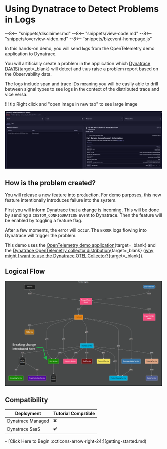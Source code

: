 # Using Dynatrace to Detect Problems in Logs

--8<-- "snippets/disclaimer.md"
--8<-- "snippets/view-code.md"
--8<-- "snippets/overview-video.md"
--8<-- "snippets/bizevent-homepage.js"


In this hands-on demo, you will send logs from the OpenTelemetry demo application to Dynatrace.

You will artificially create a problem in the application which [Dynatrace DAVIS](https://www.dynatrace.com/platform/artificial-intelligence/){target=_blank} will detect and thus raise a problem report based on the Observability data.

The logs include span and trace IDs meaning you will be easily able to drill between signal types to see logs in the context of the distributed trace and vice versa.

!!! tip
    Right click and "open image in new tab"
    to see large image

![problem details](images/problem-details.png)


## How is the problem created?
You will release a new feature into production. For demo purposes, this new feature intentionally introduces failure into the system.

First you will inform Dynatrace that a change is incoming. This will be done by sending a `CUSTOM_CONFIGURATION` event to Dynatrace.
Then the feature will be enabled by toggling a feature flag.

After a few moments, the error will occur. The `ERROR` logs flowing into Dynatrace will trigger the problem.

This demo uses the [OpenTelemetry demo application](https://opentelemetry.io/docs/demo){target=_blank} and the [Dynatrace OpenTelemetry collector distribution](https://docs.dynatrace.com/docs/extend-dynatrace/opentelemetry/collector){target=_blank} ([why might I want to use the Dynatrace OTEL Collector?](resources.md#why-would-i-use-the-dynatrace-otel-collector){target=_blank}).

## Logical Flow

![breaking change architecture](images/breaking-change-architecture.png)

## Compatibility

| Deployment         | Tutorial Compatible |
|--------------------|---------------------|
| Dynatrace Managed  | ❌                 |
| Dynatrace SaaS     | ✔️                 |

<div class="grid cards" markdown>
- [Click Here to Begin :octicons-arrow-right-24:](getting-started.md)
</div>
